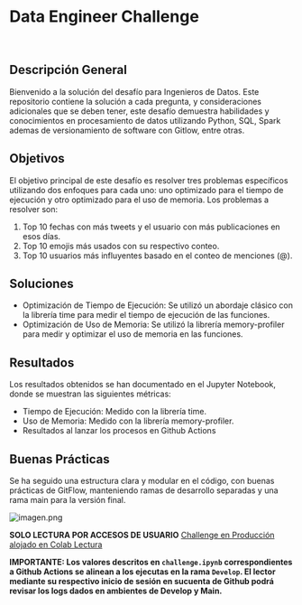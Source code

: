 # Data Engineer Challenge
​
## Descripción General
Bienvenido a la solución del desafío para Ingenieros de Datos. Este repositorio contiene la solución a cada pregunta, y consideraciones adicionales que se deben tener, este desafío demuestra habilidades y conocimientos en procesamiento de datos utilizando Python, SQL, Spark ademas de versionamiento de software con Gitlow, entre otras.
​
## Objetivos
El objetivo principal de este desafío es resolver tres problemas específicos utilizando dos enfoques para cada uno: uno optimizado para el tiempo de ejecución y otro optimizado para el uso de memoria. Los problemas a resolver son:

1. Top 10 fechas con más tweets y el usuario con más publicaciones en esos días.
2. Top 10 emojis más usados con su respectivo conteo.
3. Top 10 usuarios más influyentes basado en el conteo de menciones (@).

## Soluciones
* Optimización de Tiempo de Ejecución:
Se utilizó un abordaje clásico con la librería time para medir el tiempo de ejecución de las funciones.
* Optimización de Uso de Memoria:
Se utilizó la librería memory-profiler para medir y optimizar el uso de memoria en las funciones.

## Resultados
Los resultados obtenidos se han documentado en el Jupyter Notebook, donde se muestran las siguientes métricas:

- Tiempo de Ejecución: Medido con la librería time.
- Uso de Memoria: Medido con la librería memory-profiler.
- Resultados al lanzar los procesos en Github Actions

## Buenas Prácticas
Se ha seguido una estructura clara y modular en el código, con buenas prácticas de GitFlow, manteniendo ramas de desarrollo separadas y una rama main para la versión final.


![imagen.png](../img/gitflow.png)

**SOLO LECTURA POR ACCESOS DE USUARIO**
[Challenge en Producción alojado en Colab Lectura](https://colab.research.google.com/drive/10ie1QSzcOrIfG2zRUEcJLhp71X74NVQE)

**IMPORTANTE: Los valores descritos en `challenge.ipynb` correspondientes a Github Actions se alinean a los ejecutas en la rama `Develop`. El lector mediante su respectivo inicio de sesión en sucuenta de Github podrá revisar los logs dados en ambientes de Develop y Main.**
